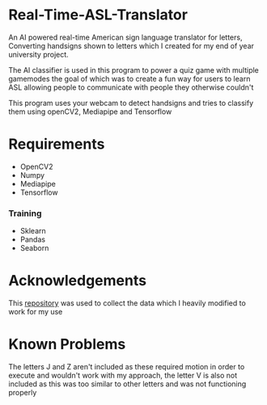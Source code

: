# Real-Time-ASL-Translator
An AI powered real-time American sign language translator for letters, Converting handsigns shown to letters which I created for my end of year university project.

The AI classifier is used in this program to power a quiz game with multiple gamemodes the goal of which was to create a fun way for users to learn ASL allowing people to communicate with people they otherwise couldn't

This program uses your webcam to detect handsigns and tries to classify them using openCV2, Mediapipe and Tensorflow 

# Requirements
* OpenCV2
* Numpy
* Mediapipe
* Tensorflow
### Training
* Sklearn
* Pandas
* Seaborn

# Acknowledgements
This [repository](https://link-url-here.org) was used to collect the data which I heavily modified to work for my use

# Known Problems
The letters J and Z aren't included as these required motion in order to execute and wouldn't work with my approach, the letter V is also not included as this was too similar to other letters and was not functioning properly
